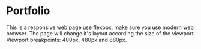 # Portfolio
This is a responsive web page use flexbox, make sure you use modern web browser. 
The page will change it's layout according the size of the viewport.
Viewport breakpoints: 400px, 480px and 880px. 
